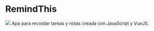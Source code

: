 # RemindThis
<img src="https://img.shields.io/badge/STATUS-WIP-yellow">
App para recordar tareas y notas creada con JavaScript y VueJS.
